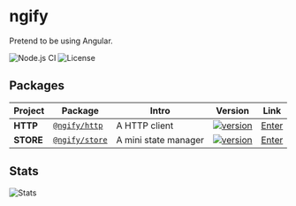 # ngify

Pretend to be using Angular.


![Node.js CI](https://github.com/ngify/ngify/workflows/Node.js%20CI/badge.svg)
![License](https://img.shields.io/badge/License-MIT-blue.svg)

## Packages

| Project | Package | Intro | Version | Link |
| ------- | ------- | ----- | ------- | ---- |
| **HTTP** | [`@ngify/http`](https://www.npmjs.com/package/@ngify/http) | A HTTP client | [![version](https://img.shields.io/npm/v/@ngify/http/latest.svg)](https://www.npmjs.com/package/@ngify/http) | [Enter](https://github.com/ngify/ngify/tree/main/packages/http)
| **STORE** | [`@ngify/store`](https://www.npmjs.com/package/@ngify/store) | A mini state manager | [![version](https://img.shields.io/npm/v/@ngify/store/latest.svg)](https://www.npmjs.com/package/@ngify/store) | [Enter](https://github.com/ngify/ngify/tree/main/packages/store)

## Stats

![Stats](https://repobeats.axiom.co/api/embed/e36c4006ccfe84eb2cc5a71fb499abd5526720d2.svg)
